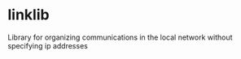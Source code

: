 # linklib
Library for organizing communications in the local network without specifying ip addresses
